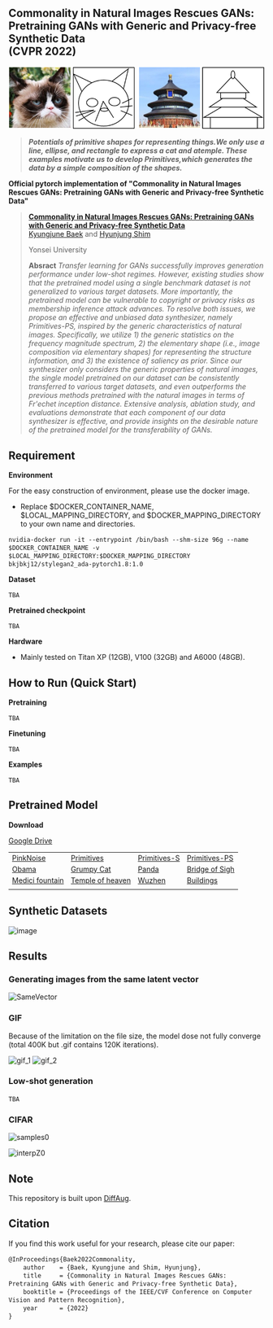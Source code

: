 ## Commonality in Natural Images Rescues GANs: Pretraining GANs with Generic and Privacy-free Synthetic Data<br/>(CVPR 2022)
![teaser2](./resrc/teaser-2.png)
> **_Potentials of primitive shapes for representing things.We only use a line, ellipse, and rectangle to express a cat and atemple. These examples motivate us to develop Primitives,which generates the data by a simple composition of the shapes._**

__Official pytorch implementation of "Commonality in Natural Images Rescues GANs: Pretraining GANs with Generic and Privacy-free Synthetic Data"__

> __[Commonality in Natural Images Rescues GANs: Pretraining GANs with Generic and Privacy-free Synthetic Data](TBA)__   
> [Kyungjune Baek](https://scholar.google.co.kr/citations?hl=ko&user=jC6P1pQAAAAJ) and [Hyunjung Shim](https://scholar.google.co.kr/citations?user=KB5XZGIAAAAJ&hl=ko)
>
> Yonsei University  
>  
> __Absract__ _Transfer learning for GANs successfully improves generation performance under low-shot regimes. However, existing studies show that the pretrained model using a single benchmark dataset is not generalized to various target datasets. More importantly, the pretrained model can be vulnerable to copyright or privacy risks as membership inference attack advances. To resolve both issues, we propose an effective and unbiased data synthesizer, namely Primitives-PS, inspired by the generic characteristics of natural images. Specifically, we utilize 1) the generic statistics on the frequency magnitude spectrum, 2) the elementary shape (i.e., image composition via elementary shapes) for representing the structure information, and 3) the existence of saliency as prior. Since our synthesizer only considers the generic properties of natural images, the single model pretrained on our dataset can be consistently transferred to various target datasets, and even outperforms the previous methods pretrained with the natural images in terms of Fr\'echet inception distance. Extensive analysis, ablation study, and evaluations demonstrate that each component of our data synthesizer is effective, and provide insights on the desirable nature of the pretrained model for the transferability of GANs._

## Requirement 
__Environment__

For the easy construction of environment, please use the docker image.

* Replace $DOCKER_CONTAINER_NAME, $LOCAL_MAPPING_DIRECTORY, and $DOCKER_MAPPING_DIRECTORY to your own name and directories.
```
nvidia-docker run -it --entrypoint /bin/bash --shm-size 96g --name $DOCKER_CONTAINER_NAME -v $LOCAL_MAPPING_DIRECTORY:$DOCKER_MAPPING_DIRECTORY bkjbkj12/stylegan2_ada-pytorch1.8:1.0
```

__Dataset__
```
TBA
```

__Pretrained checkpoint__
```
TBA
```

__Hardware__
* Mainly tested on Titan XP (12GB), V100 (32GB) and A6000 (48GB).

## How to Run (Quick Start)

__Pretraining__
```
TBA
```

__Finetuning__
```
TBA
```

__Examples__
```
TBA
```

## Pretrained Model
__Download__

[Google Drive](https://drive.google.com/drive/folders/1C7EEJxYNBw8eFWie9nKuYGU8Z28c7cEo?usp=sharing)

| | | | |
|-------------|------------|--|--|
|[PinkNoise](https://drive.google.com/file/d/1R47zY0mRfv_rsN5zrvLi2P6EFZf22qwT/view?usp=sharing)|[Primitives](https://drive.google.com/file/d/13AIZ-h7bS49JjGA8Ljuh3PuVs58bf0Zq/view?usp=sharing)|[Primitives-S](https://drive.google.com/file/d/1SplbztS3MP2Ma3FjcHZOAvbPW1ZbrE9s/view?usp=sharing)|[Primitives-PS](https://drive.google.com/file/d/1ZNhJdN1z2sBpKo07gCZ1LWSkHPI8xglv/view?usp=sharing)|
|[Obama](https://drive.google.com/file/d/19Aurov5TG3psPd4a7ieCEC5Lx_y_RRel/view?usp=sharing)|[Grumpy Cat](https://drive.google.com/file/d/1RjziAdoc4JtZnvqm7ZFokCcLboXTVQZ9/view?usp=sharing)|[Panda](https://drive.google.com/file/d/1U-Mf_ZN5dFNxlqoblGARY7YcFzYlcEfe/view?usp=sharing)|[Bridge of Sigh](https://drive.google.com/file/d/1km--7aVGm65NlSjC1avzc5wRdEGlBz3t/view?usp=sharing)|
|[Medici fountain](https://drive.google.com/file/d/1wSiRQwP8n-lsXHPDB6gF84rDT-MK0bTB/view?usp=sharing)|[Temple of heaven](https://drive.google.com/file/d/1ZvszhNMxDOBbnCHINDgjkHOzRSNkPZH8/view?usp=sharing)|[Wuzhen](https://drive.google.com/file/d/1SreZ6LUyAbhC3FDrXEKfSsk4NpaXZusg/view?usp=sharing)|[Buildings](https://drive.google.com/file/d/1qGhDrheJXW74hS1jU4M3o8bg48T4KJHj/view?usp=sharing)|
| | | | |

## Synthetic Datasets
![image](https://user-images.githubusercontent.com/23406491/159198716-2bf85f92-10d7-4710-ad5d-85da4a2c1893.png)

## Results
### Generating images from the same latent vector
![SameVector](./resrc/teaser-1.png)

### GIF
Because of the limitation on the file size, the model dose not fully converge (total 400K but .gif contains 120K iterations).

![gif_1](./resrc/PrimitivesPS_to_panda.gif) 
![gif_2](./resrc/PrimitivesPS_to_sigh.gif)

### Low-shot generation
```
TBA
```

### CIFAR
![samples0](https://user-images.githubusercontent.com/23406491/159199043-d047d61b-22f6-4262-b034-e8a6cd5cfbaa.jpg)

![interpZ0](https://user-images.githubusercontent.com/23406491/159199058-126ff706-3e25-4726-a1f7-906817e9227f.jpg)


## Note
This repository is built upon [DiffAug](https://github.com/mit-han-lab/data-efficient-gans).

## Citation
If you find this work useful for your research, please cite our paper:
```
@InProceedings{Baek2022Commonality,
    author    = {Baek, Kyungjune and Shim, Hyunjung},
    title     = {Commonality in Natural Images Rescues GANs: Pretraining GANs with Generic and Privacy-free Synthetic Data},
    booktitle = {Proceedings of the IEEE/CVF Conference on Computer Vision and Pattern Recognition},
    year      = {2022}
}
```
